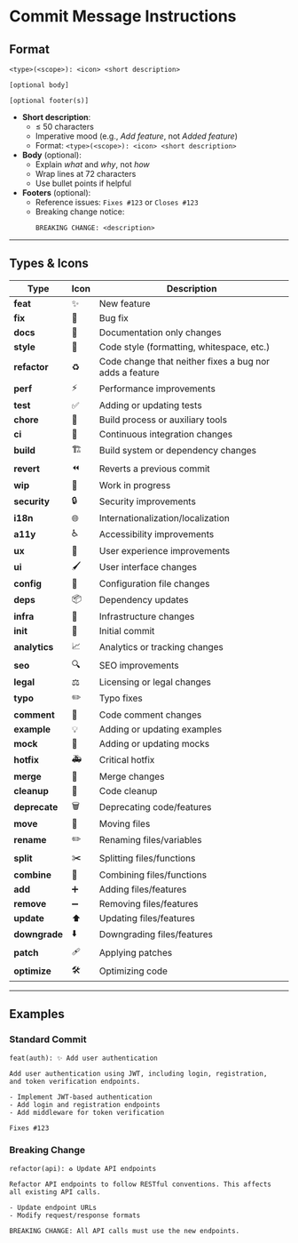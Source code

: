 # Commit Message Instructions

## Format

```
<type>(<scope>): <icon> <short description>

[optional body]

[optional footer(s)]
```

- **Short description**:
  - ≤ 50 characters
  - Imperative mood (e.g., _Add feature_, not _Added feature_)
  - Format: `<type>(<scope>): <icon> <short description>`
- **Body** (optional):
  - Explain _what_ and _why_, not _how_
  - Wrap lines at 72 characters
  - Use bullet points if helpful
- **Footers** (optional):
  - Reference issues: `Fixes #123` or `Closes #123`
  - Breaking change notice:
    ```
    BREAKING CHANGE: <description>
    ```

---

## Types & Icons

| Type          | Icon | Description                                             |
| ------------- | ---- | ------------------------------------------------------- |
| **feat**      | ✨   | New feature                                             |
| **fix**       | 🐛   | Bug fix                                                 |
| **docs**      | 📝   | Documentation only changes                              |
| **style**     | 💄   | Code style (formatting, whitespace, etc.)               |
| **refactor**  | ♻️   | Code change that neither fixes a bug nor adds a feature |
| **perf**      | ⚡️  | Performance improvements                                |
| **test**      | ✅   | Adding or updating tests                                |
| **chore**     | 🔧   | Build process or auxiliary tools                        |
| **ci**        | 👷   | Continuous integration changes                          |
| **build**     | 🏗️   | Build system or dependency changes                      |
| **revert**    | ⏪   | Reverts a previous commit                               |
| **wip**       | 🚧   | Work in progress                                        |
| **security**  | 🔒   | Security improvements                                   |
| **i18n**      | 🌐    | Internationalization/localization                       |
| **a11y**      | ♿️   | Accessibility improvements                              |
| **ux**        | 🎨   | User experience improvements                            |
| **ui**        | 🖌️   | User interface changes                                  |
| **config**    | 🔧   | Configuration file changes                              |
| **deps**      | 📦   | Dependency updates                                      |
| **infra**     | 🧱   | Infrastructure changes                                  |
| **init**      | 🎉   | Initial commit                                          |
| **analytics** | 📈   | Analytics or tracking changes                           |
| **seo**       | 🔍   | SEO improvements                                        |
| **legal**     | ⚖️   | Licensing or legal changes                              |
| **typo**      | ✏️   | Typo fixes                                              |
| **comment**   | 💬   | Code comment changes                                    |
| **example**   | 💡   | Adding or updating examples                             |
| **mock**      | 🤖   | Adding or updating mocks                                |
| **hotfix**    | 🚑   | Critical hotfix                                         |
| **merge**     | 🔀   | Merge changes                                           |
| **cleanup**   | 🧹   | Code cleanup                                            |
| **deprecate** | 🗑️   | Deprecating code/features                               |
| **move**      | 🚚   | Moving files                                            |
| **rename**    | ✏️   | Renaming files/variables                                |
| **split**     | ✂️   | Splitting files/functions                               |
| **combine**   | 🧬   | Combining files/functions                               |
| **add**       | ➕   | Adding files/features                                   |
| **remove**    | ➖   | Removing files/features                                 |
| **update**    | ⬆️   | Updating files/features                                 |
| **downgrade** | ⬇️   | Downgrading files/features                              |
| **patch**     | 🩹   | Applying patches                                        |
| **optimize**  | 🛠️   | Optimizing code                                         |

---

## Examples

### Standard Commit

```
feat(auth): ✨ Add user authentication

Add user authentication using JWT, including login, registration,
and token verification endpoints.

- Implement JWT-based authentication
- Add login and registration endpoints
- Add middleware for token verification

Fixes #123
```

### Breaking Change

```
refactor(api): ♻️ Update API endpoints

Refactor API endpoints to follow RESTful conventions. This affects
all existing API calls.

- Update endpoint URLs
- Modify request/response formats

BREAKING CHANGE: All API calls must use the new endpoints.
```
